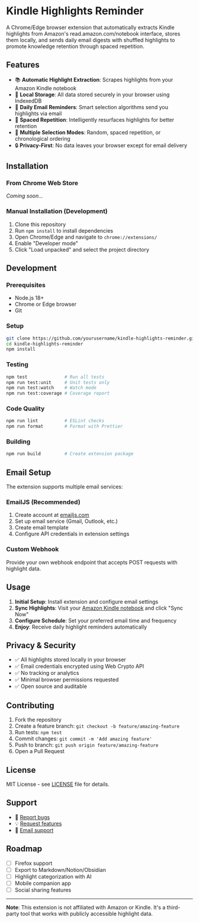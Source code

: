 # Kindle Highlights Reminder

A Chrome/Edge browser extension that automatically extracts Kindle highlights from Amazon's read.amazon.com/notebook interface, stores them locally, and sends daily email digests with shuffled highlights to promote knowledge retention through spaced repetition.

## Features

- 📚 **Automatic Highlight Extraction**: Scrapes highlights from your Amazon Kindle notebook
- 💾 **Local Storage**: All data stored securely in your browser using IndexedDB
- 📧 **Daily Email Reminders**: Smart selection algorithms send you highlights via email
- 🧠 **Spaced Repetition**: Intelligently resurfaces highlights for better retention
- 🎨 **Multiple Selection Modes**: Random, spaced repetition, or chronological ordering
- 🔒 **Privacy-First**: No data leaves your browser except for email delivery

## Installation

### From Chrome Web Store
*Coming soon...*

### Manual Installation (Development)
1. Clone this repository
2. Run `npm install` to install dependencies
3. Open Chrome/Edge and navigate to `chrome://extensions/`
4. Enable "Developer mode"
5. Click "Load unpacked" and select the project directory

## Development

### Prerequisites
- Node.js 18+
- Chrome or Edge browser
- Git

### Setup
```bash
git clone https://github.com/yourusername/kindle-highlights-reminder.git
cd kindle-highlights-reminder
npm install
```

### Testing
```bash
npm test              # Run all tests
npm run test:unit     # Unit tests only
npm run test:watch    # Watch mode
npm run test:coverage # Coverage report
```

### Code Quality
```bash
npm run lint          # ESLint checks
npm run format        # Format with Prettier
```

### Building
```bash
npm run build         # Create extension package
```

## Email Setup

The extension supports multiple email services:

### EmailJS (Recommended)
1. Create account at [emailjs.com](https://emailjs.com)
2. Set up email service (Gmail, Outlook, etc.)
3. Create email template
4. Configure API credentials in extension settings

### Custom Webhook
Provide your own webhook endpoint that accepts POST requests with highlight data.

## Usage

1. **Initial Setup**: Install extension and configure email settings
2. **Sync Highlights**: Visit your [Amazon Kindle notebook](https://read.amazon.com/notebook) and click "Sync Now"
3. **Configure Schedule**: Set your preferred email time and frequency
4. **Enjoy**: Receive daily highlight reminders automatically

## Privacy & Security

- ✅ All highlights stored locally in your browser
- ✅ Email credentials encrypted using Web Crypto API
- ✅ No tracking or analytics
- ✅ Minimal browser permissions requested
- ✅ Open source and auditable

## Contributing

1. Fork the repository
2. Create a feature branch: `git checkout -b feature/amazing-feature`
3. Run tests: `npm test`
4. Commit changes: `git commit -m 'Add amazing feature'`
5. Push to branch: `git push origin feature/amazing-feature`
6. Open a Pull Request

## License

MIT License - see [LICENSE](LICENSE) file for details.

## Support

- 🐛 [Report bugs](https://github.com/yourusername/kindle-highlights-reminder/issues)
- 💡 [Request features](https://github.com/yourusername/kindle-highlights-reminder/issues)
- 📧 [Email support](mailto:support@yourname.com)

## Roadmap

- [ ] Firefox support
- [ ] Export to Markdown/Notion/Obsidian
- [ ] Highlight categorization with AI
- [ ] Mobile companion app
- [ ] Social sharing features

---

**Note**: This extension is not affiliated with Amazon or Kindle. It's a third-party tool that works with publicly accessible highlight data.